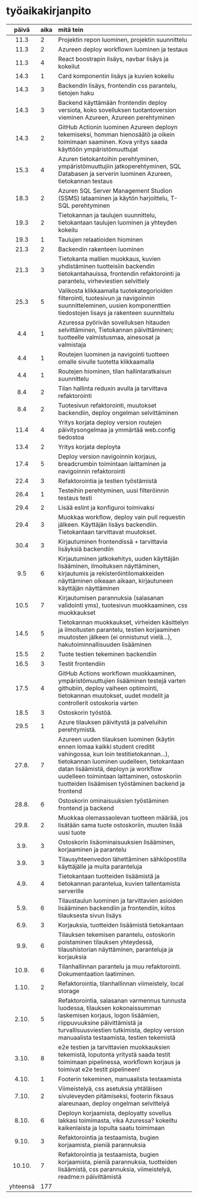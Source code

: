 # työaikakirjanpito

| päivä | aika | mitä tein  |
| :----:|:-----| :-----|
| 11.3 | 2    | Projektin repon luominen, projektin suunnittelu |
| 11.3 | 2    | Azureen deploy workflown luominen ja testaus |
| 11.3 | 4    | React boostrapin lisäys, navbar lisäys ja kokeilut |
| 14.3 | 1    | Card komponentin lisäys ja kuvien kokeilu |
| 14.3 | 3   | Backendin lisäys, frontendin css parantelu, tietojen haku |
| 14.3 | 3   | Backend käyttämään frontendin deploy versiota, koko sovelluksen tuotantoversion vieminen Azureen, Azureen perehtyminen |
| 14.3 | 2   | GitHub Actionin luominen Azureen deployn tekemiseksi, homman hienosäätö ja oikein toimimaan saaminen. Kova yritys saada käyttöön ympäristömuuttujat |
| 15.3 | 4   | Azuren tietokantoihin perehtyminen, ympäristömuuttujiin jatkoperehtyminen, SQL Databasen ja serverin luominen Azureen, tietokannan testaus |
| 18.3 | 2   | Azuren SQL Server Management Studion (SSMS) lataaminen ja käytön harjoittelu, T-SQL perehtyminen |
| 19.3 | 2   | Tietokannan ja taulujen suunnittelu, tietokantaan taulujen luominen ja yhteyden kokeilu |
| 19.3 | 1  | Taulujen relaatioiden hiominen |
| 21.3 | 2  | Backendin rakenteen luominen |
| 21.3 | 3  | Tietokanta mallien muokkaus, kuvien yhdistäminen tuotteisiin backendin tietokantahauissa, frontendin refaktorointi ja parantelu, virheviestien selvittely |
| 25.3 | 5  | Valikosta klikkaamalla tuotekategorioiden filterointi, tuotesivun ja navigoinnin suunnitteleminen, uusien komponenttien tiedostojen lisays ja rakenteen suunnittelu |
| 4.4 | 1  | Azuressa pyörivän sovelluksen hitauden selvittäminen, Tietokannan päivittäminen; tuotteelle valmistusmaa, ainesosat ja valmistaja|
| 4.4 | 1  | Routejen luominen ja navigointi tuotteen omalle sivulle tuotetta klikkaamalla|
| 4.4 | 1  | Routejen hiominen, tilan hallintaratkaisun suunnittelu|
| 8.4 | 2  | Tilan hallinta reduxin avulla ja tarvittava refaktorointi|
| 8.4 | 2  | Tuotesivun refaktorointi, muutokset backendiin, deploy ongelman selvittäminen |
| 11.4 | 4  | Yritys korjata deploy version routejen päivitysongelmaa ja ymmärtää web.config tiedostoa |
| 13.4 | 2  | Yritys korjata deployta |
| 17.4 | 5  | Deploy version navigoinnin korjaus, breadcrumbin toimintaan laittaminen ja navigoinnin refaktorointi |
| 22.4 | 3  | Refaktorointia ja testien työstämistä |
| 26.4 | 1  | Testeihin perehtyminen, uusi filteröinnin testaus testi |
| 29.4 | 2  | Lisää eslint ja konfiguroi toimivaksi |
| 29.4 | 3  | Muokkaa workflow, deploy vain pull requestin jälkeen. Käyttäjän lisäys backendiin. Tietokantaan tarvittavat muutokset. |
| 30.4 | 3  | Kirjautuminen frontendissä + tarvittavia lisäyksiä backendiin |
| 9.5 | 6  | Kirjautuminen jatkokehitys, uuden käyttäjän lisääminen, ilmoituksen näyttäminen, kirjautumis ja rekisteröintilomakkeiden näyttäminen oikeaan aikaan, kirjautuneen käyttäjän näyttäminen |
| 10.5 | 7  | Kirjautumisen parannuksia (salasanan validointi yms), tuotesivun muokkaaminen, css muokkaukset |
| 14.5 | 5  | Tietokannan muokkaukset, virheiden käsittelyn ja ilmoitusten parantelu, testien korjaaminen muutosten jälkeen (ei onnistunut vielä...), hakutoiminnallisuuden lisääminen |
| 15.5 | 2  | Tuote testien tekeminen backendiin |
| 16.5 | 3  | Testit frontendiin |
| 17.5 | 4  | GitHub Actions workflown muokkaaminen, ympäristömuuttujien lisääminen testejä varten githubiin, deploy vaiheen optimointi, tietokannan muutokset, uudet modelit ja controllerit ostoskoria varten |
| 18.5 | 3  | Ostoskorin työstöä. |
| 29.5 | 1 | Azure tilauksen päivitystä ja palveluihin perehtymistä. |
| 27.8. | 7 | Azureen uuden tilauksen luominen (käytin ennen lomaa kaikki student creditit vahingossa, kun loin testitietokannan...), tietokannan luominen uudelleen, tietokantaan datan lisäämistä, deployn ja workflow uudelleen toimintaan laittaminen, ostoskoriin tuotteiden lisäämisen työstäminen backend ja frontend |
| 28.8. | 6 | Ostoskorin ominaisuuksien työstäminen frontend ja backend |
| 29.8. | 2 | Muokkaa olemassaolevan tuotteen määrää, jos lisätään sama tuote ostoskoriin, muuten lisää uusi tuote |
| 3.9. | 3 | Ostoskorin lisäominaisuuksien lisääminen, korjaaminen ja parantelu |
| 3.9. | 3 | Tilausyhteenvedon lähettäminen sähköpostilla käyttäjälle ja muita paranteluja |
| 4.9. | 4 | Tietokantaan tuotteiden lisäämistä ja tietokannan parantelua, kuvien tallentamista serverille |
| 5.9. | 6 | Tilaustaulun luominen ja tarvittavien asioiden lisääminen backendiin ja frontendiin, kiitos tilauksesta sivun lisäys |
| 6.9. | 3 | Korjauksia, tuotteiden lisäämistä tietokantaan |
| 9.9. | 6 | Tilauksen tekemisen parantelu, ostoskorin poistaminen tilauksen yhteydessä, tilaushistorian näyttäminen, paranteluja ja korjauksia |
| 10.9. | 6 | Tilanhallinnan parantelu ja muu refaktorointi. Dokumentaation laatiminen. |
| 1.10. | 2 | Refaktorointia, tilanhallinnan viimeistely, local storage |
| 2.10. | 5| Refaktorointia, salasanan varmennus tunnusta luodessa, tilauksen kokonaissumman laskemisen korjaus, logon lisäämien, riippuvuuksine päivittämistä ja turvallisuusviestien tutkimista, deploy version manuaalista testaamista, testien tekemistä |
| 3.10. | 8 | e2e testien ja tarvittavien muokkauksien tekemistä, loputonta yritystä saada testit toimimaan pipelinessa, workflown korjaus ja toimivat e2e testit pipelineen! |
| 4.10. | 1 | Footerin tekeminen, manuaalista testaamista |
| 7.10. | 2 | Viimeistelyä, css asetuksia yhtäläisen sivuleveyden pitämiseksi, footerin fiksaus alareunaan, deploy ongelman selvittelyä |
| 8.10. | 6 | Deployn korjaamista, deployatty sovellus lakkasi toimimasta, vika Azuressa? kokeiltu kaikenlaista ja lopulta saatu toimimaan |
| 9.10. | 3 | Refaktorointia ja testaamista, bugien korjaamista, pieniä parannuksia|
| 10.10. | 7 | Refaktorointia ja testaamista, bugien korjaamista, pieniä parannuksia, tuotteiden lisäämistä, css parannuksia, viimeistelyä, readme:n päivittämistä|
| yhteensä | 177 | |























